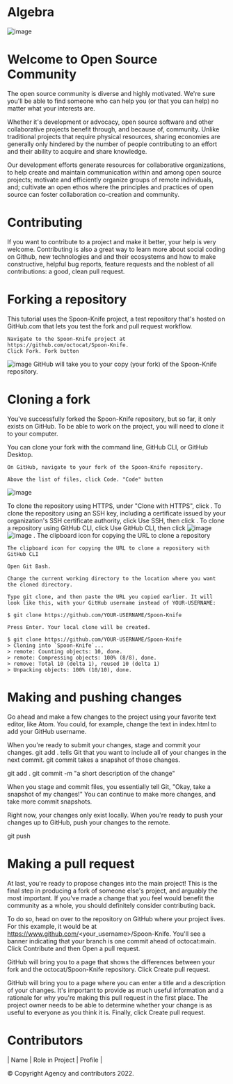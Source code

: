 # Algebra

![image](https://user-images.githubusercontent.com/67740644/167239629-b5d3731f-51de-4c37-9b40-89e6369ec4b2.png)

# Welcome to Open Source Community
The open source community is diverse and highly motivated. We're sure you'll be able to find someone who can help you (or that you can help) no matter what your interests are.

Whether it's development or advocacy, open source software and other collaborative projects benefit through, and because of, community. Unlike traditional projects that require physical resources, sharing economies are generally only hindered by the number of people contributing to an effort and their ability to acquire and share knowledge.

Our development efforts generate resources for collaborative organizations, to help create and maintain communication within and among open source projects; motivate and efficiently organize groups of remote individuals, and; cultivate an open ethos where the principles and practices of open source can foster collaboration co-creation and community.

# Contributing

If you want to contribute to a project and make it better, your help is very welcome. Contributing is also a great way to learn more about social coding on Github, new technologies and and their ecosystems and how to make constructive, helpful bug reports, feature requests and the noblest of all contributions: a good, clean pull request.

# Forking a repository

This tutorial uses the Spoon-Knife project, a test repository that's hosted on GitHub.com that lets you test the fork and pull request workflow.

    Navigate to the Spoon-Knife project at https://github.com/octocat/Spoon-Knife.
    Click Fork. Fork button
![image](https://user-images.githubusercontent.com/67740644/167239944-0889099f-c406-4098-91d1-234c2c77d255.png)
    GitHub will take you to your copy (your fork) of the Spoon-Knife repository.

# Cloning a fork

You've successfully forked the Spoon-Knife repository, but so far, it only exists on GitHub. To be able to work on the project, you will need to clone it to your computer.

You can clone your fork with the command line, GitHub CLI, or GitHub Desktop.

    On GitHub, navigate to your fork of the Spoon-Knife repository.

    Above the list of files, click Code. "Code" button
![image](https://user-images.githubusercontent.com/67740644/167239963-9e69c865-816b-44c7-b5e6-7e13232ba1b3.png)

To clone the repository using HTTPS, under "Clone with HTTPS", click
. To clone the repository using an SSH key, including a certificate issued by your organization's SSH certificate authority, click Use SSH, then click . To clone a repository using GitHub CLI, click Use GitHub CLI, then click
![image](https://user-images.githubusercontent.com/67740644/167240026-093cdd74-09d5-4ed1-94c1-b1edb2f16b50.png)
![image](https://user-images.githubusercontent.com/67740644/167240032-c0f70f3b-d01b-4099-bb79-833b6de96054.png)
    . The clipboard icon for copying the URL to clone a repository

    The clipboard icon for copying the URL to clone a repository with GitHub CLI

    Open Git Bash.

    Change the current working directory to the location where you want the cloned directory.

    Type git clone, and then paste the URL you copied earlier. It will look like this, with your GitHub username instead of YOUR-USERNAME:

    $ git clone https://github.com/YOUR-USERNAME/Spoon-Knife

    Press Enter. Your local clone will be created.

    $ git clone https://github.com/YOUR-USERNAME/Spoon-Knife
    > Cloning into `Spoon-Knife`...
    > remote: Counting objects: 10, done.
    > remote: Compressing objects: 100% (8/8), done.
    > remove: Total 10 (delta 1), reused 10 (delta 1)
    > Unpacking objects: 100% (10/10), done.

# Making and pushing changes

Go ahead and make a few changes to the project using your favorite text editor, like Atom. You could, for example, change the text in index.html to add your GitHub username.

When you're ready to submit your changes, stage and commit your changes. git add . tells Git that you want to include all of your changes in the next commit. git commit takes a snapshot of those changes.

git add .
git commit -m "a short description of the change"

When you stage and commit files, you essentially tell Git, "Okay, take a snapshot of my changes!" You can continue to make more changes, and take more commit snapshots.

Right now, your changes only exist locally. When you're ready to push your changes up to GitHub, push your changes to the remote.

git push

# Making a pull request

At last, you're ready to propose changes into the main project! This is the final step in producing a fork of someone else's project, and arguably the most important. If you've made a change that you feel would benefit the community as a whole, you should definitely consider contributing back.

To do so, head on over to the repository on GitHub where your project lives. For this example, it would be at https://www.github.com/<your_username>/Spoon-Knife. You'll see a banner indicating that your branch is one commit ahead of octocat:main. Click Contribute and then Open a pull request.

GitHub will bring you to a page that shows the differences between your fork and the octocat/Spoon-Knife repository. Click Create pull request.

GitHub will bring you to a page where you can enter a title and a description of your changes. It's important to provide as much useful information and a rationale for why you're making this pull request in the first place. The project owner needs to be able to determine whether your change is as useful to everyone as you think it is. Finally, click Create pull request.

# Contributors
|                Name                  |            Role in Project             |               Profile                  |         

© Copyright Agency and contributors 2022. 

